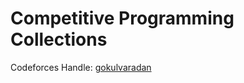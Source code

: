 # Competitive Programming Collections

Codeforces Handle: [gokulvaradan](https://codeforces.com/profile/gokulvaradan)